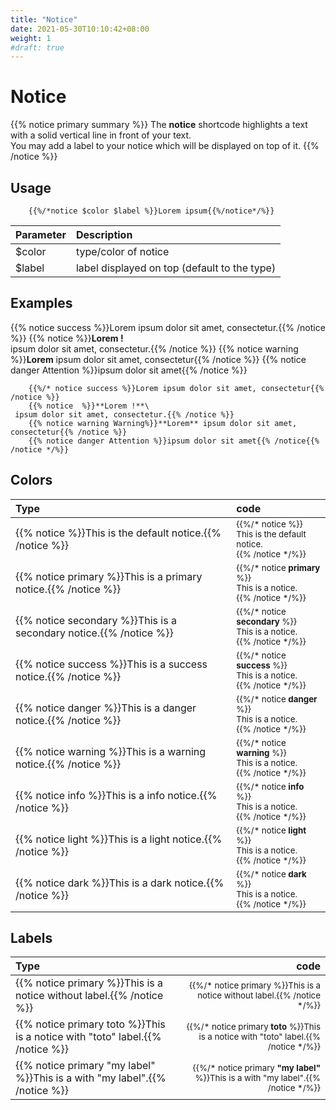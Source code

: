 ```yaml
---
title: "Notice"
date: 2021-05-30T10:10:42+08:00
weight: 1
#draft: true
---
```



# Notice

{{% notice primary summary %}}
The **notice** shortcode highlights a text with a solid vertical line in front of your text.
\
You may add a label to your notice which will be displayed on top of it.
{{% /notice %}}

## Usage 
```
	{{%/*notice $color $label %}}Lorem ipsum{{%/notice*/%}}
```

| Parameter | Description |
|:--|:--|
| $color | type/color of notice |
| $label | label displayed on top (default to the type) |

## Examples

{{% notice success %}}Lorem ipsum dolor sit amet, consectetur.{{% /notice %}}
{{% notice %}}**Lorem !**\
 ipsum dolor sit amet, consectetur.{{% /notice %}}
{{% notice warning %}}**Lorem** ipsum dolor sit amet, consectetur{{% /notice %}}
{{% notice danger Attention %}}ipsum dolor sit amet{{% /notice %}}


```
	{{%/* notice success %}}Lorem ipsum dolor sit amet, consectetur{{% /notice %}}
	{{% notice  %}}**Lorem !**\
 ipsum dolor sit amet, consectetur.{{% /notice %}}
	{{% notice warning Warning%}}**Lorem** ipsum dolor sit amet, consectetur{{% /notice %}}
	{{% notice danger Attention %}}ipsum dolor sit amet{{% /notice{{% /notice */%}}
```



## Colors

| Type | code |
|:--|:--|
| {{% notice %}}This is the default notice.{{% /notice %}} | <small>{{%/* notice %}}<br>This is the default notice.<br>{{% /notice */%}}</small> |
| {{% notice primary %}}This is a primary notice.{{% /notice %}} | <small>{{%/* notice **primary** %}}<br>This is a notice.<br>{{% /notice */%}}</small> |
| {{% notice secondary %}}This is a secondary notice.{{% /notice %}} | <small>{{%/* notice **secondary** %}}<br>This is a notice.<br>{{% /notice */%}}</small> |
| {{% notice success %}}This is a success notice.{{% /notice %}} | <small>{{%/* notice **success** %}}<br>This is a notice.<br>{{% /notice */%}}</small> |
| {{% notice danger %}}This is a danger notice.{{% /notice %}} | <small>{{%/* notice **danger** %}}<br>This is a notice.<br>{{% /notice */%}}</small> |
| {{% notice warning %}}This is a warning notice.{{% /notice %}} | <small>{{%/* notice **warning** %}}<br>This is a notice.<br>{{% /notice */%}}</small> |
| {{% notice info %}}This is a info notice.{{% /notice %}} | <small>{{%/* notice **info** %}}<br>This is a notice.<br>{{% /notice */%}}</small> |
| {{% notice light %}}This is a light notice.{{% /notice %}} | <small>{{%/* notice **light** %}}<br>This is a notice.<br>{{% /notice */%}}</small> |
| {{% notice dark %}}This is a dark notice.{{% /notice %}} | <small>{{%/* notice **dark** %}}<br>This is a notice.<br>{{% /notice */%}}</small> |


## Labels

| Type | code |
|:--|--:|
| {{% notice primary %}}This is a notice without label.{{% /notice %}} | <small>{{%/* notice primary %}}This is a notice without label.{{% /notice */%}}</small> |
| {{% notice primary toto %}}This is a notice with "toto" label.{{% /notice %}} | <small>{{%/* notice primary **toto** %}}This is a notice with "toto" label.{{% /notice */%}}</small> |
| {{% notice primary "my label" %}}This is a with "my label".{{% /notice %}} | <small>{{%/* notice primary **"my label"** %}}This is a with "my label".{{% /notice */%}}</small> |


